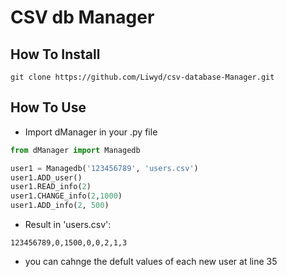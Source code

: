 # CSV db Manager
## How To Install
```
git clone https://github.com/Liwyd/csv-database-Manager.git
```

## How To Use
- Import dManager in your .py file
```python
from dManager import Managedb

user1 = Managedb('123456789', 'users.csv')
user1.ADD_user()
user1.READ_info(2)
user1.CHANGE_info(2,1000)
user1.ADD_info(2, 500)
```

- Result in 'users.csv':
```
123456789,0,1500,0,0,2,1,3
```

- you can cahnge the defult values of each new user at line 35

